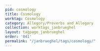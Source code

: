 ```yaml
---
pid: cosmology
title: Cosmology
worktag: Cosmology
category: Allegory/Proverbs and Allegory
collection: worktags_janbrueghel
layout: tagpage_janbrueghel
order: '041'
permalink: "/janbrueghel/tags/cosmology/"
---
```

